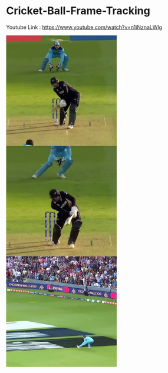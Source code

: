 # Cricket-Ball-Frame-Tracking


Youtube Link : https://www.youtube.com/watch?v=n1iNznaLWlg



<a href="url"><img src="https://github.com/PaulSudarshan/Cricket-Ball-Frame-Tracking/blob/main/frames/1202.png" align="left" height="300" width="300" ></a>

<a href="url"><img src="https://github.com/PaulSudarshan/Cricket-Ball-Frame-Tracking/blob/main/frames/1206.png" align="left" height="300" width="300" ></a>

<a href="url"><img src="https://github.com/PaulSudarshan/Cricket-Ball-Frame-Tracking/blob/main/frames/1284.png" align="left" height="300" width="300" ></a>









